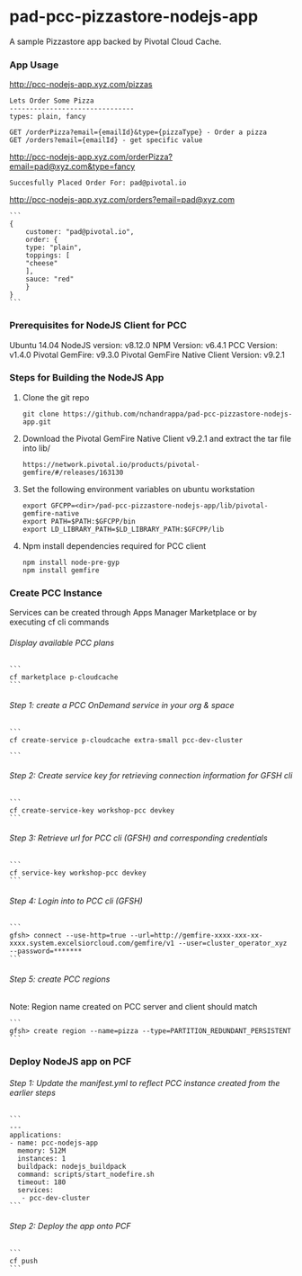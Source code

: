 # pad-pcc-pizzastore-nodejs-app

A sample Pizzastore app backed by Pivotal Cloud Cache.

### App Usage


http://pcc-nodejs-app.xyz.com/pizzas

```
Lets Order Some Pizza 
-------------------------------
types: plain, fancy

GET /orderPizza?email={emailId}&type={pizzaType} - Order a pizza 
GET /orders?email={emailId} - get specific value 

```

http://pcc-nodejs-app.xyz.com/orderPizza?email=pad@xyz.com&type=fancy

```
Succesfully Placed Order For: pad@pivotal.io
```

http://pcc-nodejs-app.xyz.com/orders?email=pad@xyz.com

	```
	{
		customer: "pad@pivotal.io",
		order: {
		type: "plain",
		toppings: [
		"cheese"
		],
		sauce: "red"
		}
	}
	```

### Prerequisites for NodeJS Client for PCC

Ubuntu 14.04
NodeJS version: v8.12.0
NPM Version:  v6.4.1
PCC Version: v1.4.0
Pivotal GemFire: v9.3.0
Pivotal GemFire Native Client Version: v9.2.1

### Steps for Building the NodeJS App


1. Clone the git repo

	```
	git clone https://github.com/nchandrappa/pad-pcc-pizzastore-nodejs-app.git
	```

2. Download the Pivotal GemFire Native Client v9.2.1 and extract the tar file into lib/ 
	```
	https://network.pivotal.io/products/pivotal-gemfire/#/releases/163130
	```

3. Set the following environment variables on ubuntu workstation 

	```
	export GFCPP=<dir>/pad-pcc-pizzastore-nodejs-app/lib/pivotal-gemfire-native
	export PATH=$PATH:$GFCPP/bin
	export LD_LIBRARY_PATH=$LD_LIBRARY_PATH:$GFCPP/lib
	```

4. Npm install dependencies required for PCC client

	```
	npm install node-pre-gyp
	npm install gemfire
	```

### Create PCC Instance
Services can be created through Apps Manager Marketplace or by executing cf cli commands

###### Display available PCC plans

	```
	cf marketplace p-cloudcache
	```

###### Step 1: create a PCC OnDemand service in your org & space

	```
	cf create-service p-cloudcache extra-small pcc-dev-cluster

	```

###### Step 2: Create service key for retrieving connection information for GFSH cli

	```
	cf create-service-key workshop-pcc devkey
	```

###### Step 3: Retrieve url for PCC cli (GFSH) and corresponding credentials 

	```
	cf service-key workshop-pcc devkey
	```

###### Step 4: Login into to PCC cli (GFSH)

	```
	gfsh> connect --use-http=true --url=http://gemfire-xxxx-xxx-xx-xxxx.system.excelsiorcloud.com/gemfire/v1 --user=cluster_operator_xyz --password=*******
	```

###### Step 5: create PCC regions

Note: Region name created on PCC server and client should match

	```
	gfsh> create region --name=pizza --type=PARTITION_REDUNDANT_PERSISTENT
	```

### Deploy NodeJS app on PCF

###### Step 1: Update the manifest.yml to reflect PCC instance created from the earlier steps

	```
	---
	applications:
	- name: pcc-nodejs-app
	  memory: 512M
	  instances: 1
	  buildpack: nodejs_buildpack
	  command: scripts/start_nodefire.sh
	  timeout: 180
	  services:
	   - pcc-dev-cluster
	```

###### Step 2: Deploy the app onto PCF

	```
	cf push
	```

